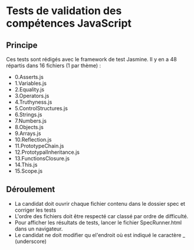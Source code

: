 # Tests de validation des compétences JavaScript

## Principe
Ces tests sont rédigés avec le framework de test Jasmine.
Il y en a 48 répartis dans 16 fichiers (1 par thème) :

* 0.Asserts.js
* 1.Variables.js
* 2.Equality.js
* 3.Operators.js
* 4.Truthyness.js
* 5.ControlStructures.js
* 6.Strings.js
* 7.Numbers.js
* 8.Objects.js
* 9.Arrays.js
* 10.Reflection.js
* 11.PrototypeChain.js
* 12.PrototypalInheritance.js
* 13.FunctionsClosure.js
* 14.This.js
* 15.Scope.js


## Déroulement
* La candidat doit ouvrir chaque fichier contenu dans le dossier spec et corriger les tests
* L'ordre des fichiers doit être respecté car classé par ordre de difficulté.
* Pour afficher les résultats de tests, lancer le fichier SpecRunner.html dans un navigateur.
* Le candidat ne doit modifier qu el'endroit où est indiqué le caractère _ (underscore)
